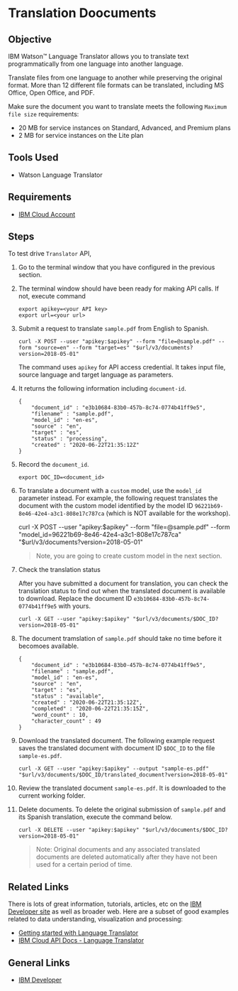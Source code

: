 # Translation Doocuments


## Objective

IBM Watson™ Language Translator allows you to translate text programmatically from one language into another language.

Translate files from one language to another while preserving the original format. More than 12 different file formats can be translated, including MS Office, Open Office, and PDF.

Make sure the document you want to translate meets the following `Maximum file size` requirements:
- 20 MB for service instances on Standard, Advanced, and Premium plans
- 2 MB for service instances on the Lite plan


## Tools Used

- Watson Language Translator


## Requirements

- [IBM Cloud Account](https://cloud.ibm.com)


## Steps

To test drive `Translator` API,

1. Go to the terminal window that you have configured in the previous section.

1. The terminal window should have been ready for making API calls. If not, execute command

    ```
    export apikey=<your API key>
    export url=<your url>
    ```

1.  Submit a request to translate `sample.pdf` from English to Spanish.

    ```
    curl -X POST --user "apikey:$apikey" --form "file=@sample.pdf" --form "source=en" --form "target=es" "$url/v3/documents?version=2018-05-01"
    ```

    The command uses `apikey` for API access credential. It takes input file, source language and target language as parameters.

1. It returns the following information including `document-id`.

    ```
    {
        "document_id" : "e3b10684-83b0-457b-8c74-0774b41ff9e5",
        "filename" : "sample.pdf",
        "model_id" : "en-es",
        "source" : "en",
        "target" : "es",
        "status" : "processing",
        "created" : "2020-06-22T21:35:12Z"
    }
    ```

1. Record the `document_id`.

    ```
    export DOC_ID=<document_id>
    ```

1. To translate a document with a `custom` model, use the `model_id` parameter instead. For example, the following request translates the document with the custom model identified by the model ID `96221b69-8e46-42e4-a3c1-808e17c787ca` (which is NOT available for the workshop).

    curl -X POST --user "apikey:$apikey" --form "file=@sample.pdf" --form "model_id=96221b69-8e46-42e4-a3c1-808e17c787ca" "$url/v3/documents?version=2018-05-01"

    >Note, you are going to create custom model in the next section.

1. Check the translation status

    After you have submitted a document for translation, you can check the translation status to find out when the translated document is available to download. Replace the document ID `e3b10684-83b0-457b-8c74-0774b41ff9e5` with yours.

    ```
    curl -X GET --user "apikey:$apikey" "$url/v3/documents/$DOC_ID?version=2018-05-01"
    ```

1. The document tramslation of `sample.pdf` should take no time before it becomoes available.

    ```
    {
        "document_id" : "e3b10684-83b0-457b-8c74-0774b41ff9e5",
        "filename" : "sample.pdf",
        "model_id" : "en-es",
        "source" : "en",
        "target" : "es",
        "status" : "available",
        "created" : "2020-06-22T21:35:12Z",
        "completed" : "2020-06-22T21:35:15Z",
        "word_count" : 10,
        "character_count" : 49
    }
    ```

1. Download the translated document. The following example request saves the translated document with document ID `$DOC_ID` to the file `sample-es.pdf`. 

    ```
    curl -X GET --user "apikey:$apikey" --output "sample-es.pdf" "$url/v3/documents/$DOC_ID/translated_document?version=2018-05-01"
    ```

1. Review the translated document `sample-es.pdf`. It is downloaded to the current working folder.

1. Delete documents. To delete the original submission of `sample.pdf` and its Spanish translation, execute the command below. 

    ```
    curl -X DELETE --user "apikey:$apikey" "$url/v3/documents/$DOC_ID?version=2018-05-01"
    ```

    >Note: Original documents and any associated translated documents are deleted automatically after they have not been used for a certain period of time. 


## Related Links

There is lots of great information, tutorials, articles, etc on the [IBM Developer site](https://developer.ibm.com) as well as broader web. Here are a subset of good examples related to data understanding, visualization and processing:

- [Getting started with Language Translator](https://cloud.ibm.com/docs/language-translator?topic=language-translator-gettingstarted)
- [IBM Cloud API Docs - Language Translator](https://cloud.ibm.com/apidocs/language-translator)


## General Links

- [IBM Developer](https://developer.ibm.com)
